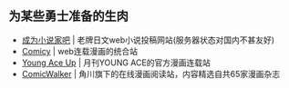 ## 为某些勇士准备的生肉
* [成为小说家吧](https://yomou.syosetu.com/) | 老牌日文web小说投稿网站(服务器状态对国内不甚友好)
* [Comicy](https://www.comicy.jp/) | web连载漫画的统合站
* [Young Ace Up](https://web-ace.jp/youngaceup/) | 月刊YOUNG ACE的官方漫画连载站
* [ComicWalker](https://comic-walker.com/) | 角川旗下的在线漫画阅读站，内容精选自共65家漫画杂志